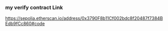 ### my verify contract Link 

https://sepolia.etherscan.io/address/0x3790F8b11Cf002bdc8f20487f7384BEdb9fCc860#code




